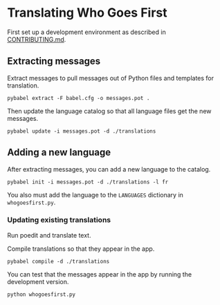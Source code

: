 # Translating Who Goes First

First set up a development environment as described in
[CONTRIBUTING.md](../CONTRIBUTING.md).


## Extracting messages

Extract messages to pull messages out of Python files and templates for
translation.

```
pybabel extract -F babel.cfg -o messages.pot .
```

Then update the language catalog so that all language files get the new
messages.

```
pybabel update -i messages.pot -d ./translations
```

## Adding a new language

After extracting messages, you can add a new language to the catalog.

```
pybabel init -i messages.pot -d ./translations -l fr
```

You also must add the language to the `LANGUAGES` dictionary in
`whogoesfirst.py`.


### Updating existing translations

Run poedit and translate text.

Compile translations so that they appear in the app.

```
pybabel compile -d ./translations
```

You can test that the messages appear in the app by running the development
version.

```
python whogoesfirst.py
```
